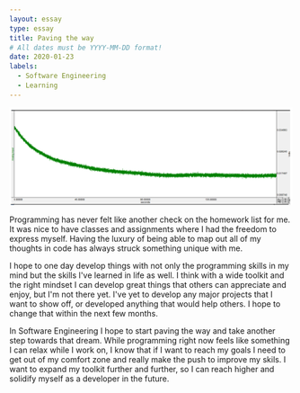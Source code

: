 ```yaml
---
layout: essay
type: essay
title: Paving the way
# All dates must be YYYY-MM-DD format!
date: 2020-01-23
labels:
  - Software Engineering
  - Learning
---
```

<img class="ui image" src="../images/voltage.png">

Programming has never felt like another check on the homework list for me. It was nice to have classes and assignments where I had the freedom to express myself. Having the luxury of being able to map out all of my thoughts in code has always struck something unique with me. 

I hope to one day develop things with not only the programming skills in my mind but the skills I've learned in life as well. I think with  a wide toolkit and the right mindset I can develop great things that others can appreciate and enjoy, but I'm not there yet. I've yet to develop any major projects that I want to show off, or developed anything that would help others. I hope to change that within the next few months. 

In Software Engineering I hope to start paving the way and take another step towards that dream. While programming right now feels like something I can relax while I work on, I know that if I want to reach my goals I need to get out of my comfort zone and really make the push to improve my skils. I want to expand my toolkit further and further, so I can reach higher and solidify myself as a developer in the future.
